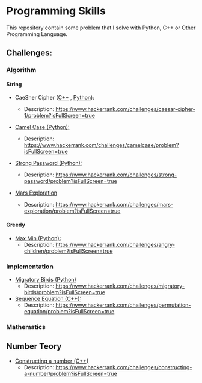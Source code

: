 # Programming Skills

This repository contain some problem that I solve with Python, C++ or Other Programming Language.

## Challenges: 

### Algorithm

#### String
- CaeSher Cipher (<a href="https://github.com/leandroleonard/programming-skills/blob/main/hacker-rank/problem-solving/strings/caesher_cipher.cpp">C++</a> , <a href="https://github.com/leandroleonard/programming-skills/blob/main/hacker-rank/problem-solving/strings/caesher_cipher.py">Python</a>): 
    - Description:  https://www.hackerrank.com/challenges/caesar-cipher-1/problem?isFullScreen=true

- <a href="https://github.com/leandroleonard/programming-skills/blob/main/hacker-rank/problem-solving/strings/caesher_cipher.cpp">Camel Case (Python):</a> 
    - Description: https://www.hackerrank.com/challenges/camelcase/problem?isFullScreen=true

- <a href="https://github.com/leandroleonard/programming-skills/blob/main/hacker-rank/problem-solving/strings/strongPassword.py">Strong Password (Python): </a> 
    - Description: https://www.hackerrank.com/challenges/strong-password/problem?isFullScreen=true
- <a href="https://github.com/leandroleonard/programming-skills/blob/main/hacker-rank/problem-solving/strings/marsExploration.py">Mars Exploration</a>
    - Description: https://www.hackerrank.com/challenges/mars-exploration/problem?isFullScreen=true

#### Greedy
- <a href="https://github.com/leandroleonard/programming-skills/blob/main/hacker-rank/problem-solving/greedy/maxMin.py">Max Min (Python):</a> 
    - Description: https://www.hackerrank.com/challenges/angry-children/problem?isFullScreen=true

### Implementation
- <a href="https://github.com/leandroleonard/programming-skills/blob/main/hacker-rank/problem-solving/implementation/migratoryBirds.cpp">Migratory Birds (Python)</a>
    - Description: https://www.hackerrank.com/challenges/migratory-birds/problem?isFullScreen=true
- <a href="https://github.com/leandroleonard/programming-skills/blob/main/hacker-rank/problem-solving/implementation/sequenceEquation.cpp">Sequence Equation (C++):</a>
    - Description: https://www.hackerrank.com/challenges/permutation-equation/problem?isFullScreen=true

### Mathematics
## Number Teory
- <a href="https://github.com/leandroleonard/programming-skills/blob/main/hacker-rank/mathematics/number%20teory/constructingANumber.cpp">Constructing a number (C++)</a>
    - Description: https://www.hackerrank.com/challenges/constructing-a-number/problem?isFullScreen=true
